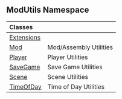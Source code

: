## ModUtils Namespace

| Classes | |
| :--- | :--- |
| [Extensions](ModUtils.Extensions.md 'ModUtils.Extensions') | |
| [Mod](ModUtils.Mod.md 'ModUtils.Mod') | Mod/Assembly Utilities |
| [Player](ModUtils.Player.md 'ModUtils.Player') | Player Utilities |
| [SaveGame](ModUtils.SaveGame.md 'ModUtils.SaveGame') | Save Game Utilities |
| [Scene](ModUtils.Scene.md 'ModUtils.Scene') | Scene Utilities |
| [TimeOfDay](ModUtils.TimeOfDay.md 'ModUtils.TimeOfDay') | Time of Day Utilities |
